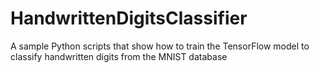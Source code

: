 # HandwrittenDigitsClassifier
A sample Python scripts that show how to train the TensorFlow model to classify handwritten digits from the MNIST database

